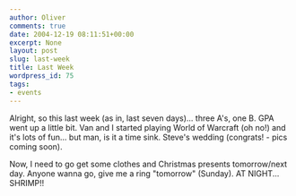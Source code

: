 ```yaml
---
author: Oliver
comments: true
date: 2004-12-19 08:11:51+00:00
excerpt: None
layout: post
slug: last-week
title: Last Week
wordpress_id: 75
tags:
- events
---
```


Alright, so this last week (as in, last seven days)... three A's, one B. GPA went up a little bit.  Van and I started playing World of Warcraft (oh no!) and it's lots of fun... but man, is it a time sink.  Steve's wedding (congrats! - pics coming soon).

Now, I need to go get some clothes and Christmas presents tomorrow/next day.  Anyone wanna go, give me a ring "tomorrow" (Sunday). AT NIGHT... SHRIMP!!